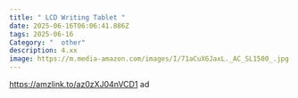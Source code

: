```yaml
---
title: " LCD Writing Tablet "
date: 2025-06-16T06:06:41.886Z
tags: 2025-06-16
Category: "  other"
description: 4.xx
image: https://m.media-amazon.com/images/I/71aCuX6JaxL._AC_SL1500_.jpg
---
```

https://amzlink.to/az0zXJ04nVCD1  ad
